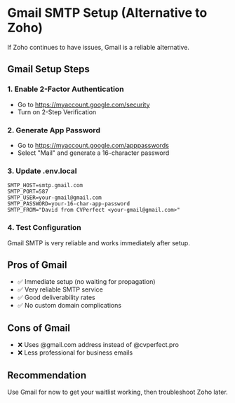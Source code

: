 # Gmail SMTP Setup (Alternative to Zoho)

If Zoho continues to have issues, Gmail is a reliable alternative.

## Gmail Setup Steps

### 1. Enable 2-Factor Authentication
- Go to https://myaccount.google.com/security
- Turn on 2-Step Verification

### 2. Generate App Password
- Go to https://myaccount.google.com/apppasswords
- Select "Mail" and generate a 16-character password

### 3. Update .env.local
```env
SMTP_HOST=smtp.gmail.com
SMTP_PORT=587
SMTP_USER=your-gmail@gmail.com
SMTP_PASSWORD=your-16-char-app-password
SMTP_FROM="David from CVPerfect <your-gmail@gmail.com>"
```

### 4. Test Configuration
Gmail SMTP is very reliable and works immediately after setup.

## Pros of Gmail
- ✅ Immediate setup (no waiting for propagation)
- ✅ Very reliable SMTP service
- ✅ Good deliverability rates
- ✅ No custom domain complications

## Cons of Gmail
- ❌ Uses @gmail.com address instead of @cvperfect.pro
- ❌ Less professional for business emails

## Recommendation
Use Gmail for now to get your waitlist working, then troubleshoot Zoho later.

